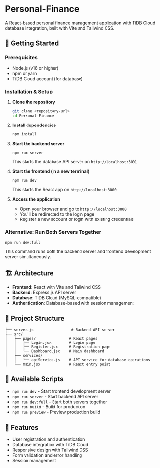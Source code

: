 # Personal-Finance

A React-based personal finance management application with TiDB Cloud database integration, built with Vite and Tailwind CSS.

## 🚀 Getting Started

### Prerequisites
- Node.js (v16 or higher)
- npm or yarn
- TiDB Cloud account (for database)

### Installation & Setup

1. **Clone the repository**
   ```bash
   git clone <repository-url>
   cd Personal-Finance
   ```

2. **Install dependencies**
   ```bash
   npm install
   ```

3. **Start the backend server**
   ```bash
   npm run server
   ```
   This starts the database API server on `http://localhost:3001`

4. **Start the frontend (in a new terminal)**
   ```bash
   npm run dev
   ```
   This starts the React app on `http://localhost:3000`

5. **Access the application**
   - Open your browser and go to `http://localhost:3000`
   - You'll be redirected to the login page
   - Register a new account or login with existing credentials

### Alternative: Run Both Servers Together
```bash
npm run dev:full
```
This command runs both the backend server and frontend development server simultaneously.

## 🏗️ Architecture

- **Frontend**: React with Vite and Tailwind CSS
- **Backend**: Express.js API server
- **Database**: TiDB Cloud (MySQL-compatible)
- **Authentication**: Database-based with session management

## 📁 Project Structure

```
├── server.js                 # Backend API server
├── src/
│   ├── pages/               # React pages
│   │   ├── Login.jsx        # Login page
│   │   ├── Register.jsx     # Registration page
│   │   └── Dashboard.jsx    # Main dashboard
│   ├── services/
│   │   └── apiService.js    # API service for database operations
│   └── main.jsx             # React entry point
```

## 🔧 Available Scripts

- `npm run dev` - Start frontend development server
- `npm run server` - Start backend API server
- `npm run dev:full` - Start both servers together
- `npm run build` - Build for production
- `npm run preview` - Preview production build

## 🎯 Features

- User registration and authentication
- Database integration with TiDB Cloud
- Responsive design with Tailwind CSS
- Form validation and error handling
- Session management